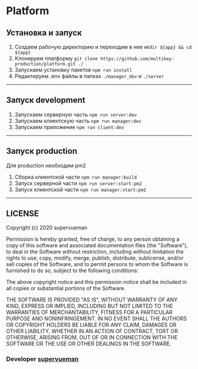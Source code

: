 # Platform

## Установка и запуск

1. Создаем рабочую директорию и переходим в нее `mkdir ${app} && cd ${app}`
2. Клонируем платформу `git clone https://github.com/multikey-production/platform.git ./`
3. Запускаем установку пакетов `npm run install`
4. Редактируем .env файлы в папках `./manager_dev` и `./server`

---

## Запуск development

1. Запускаем серверную часть `npm run server:dev`
2. Запускаем клиентскую часть `npm run manager:dev`
3. Запускаем приложение `npm run client:dev`

---

## Запуcк production

Для production необходим pm2

1. Сборка клиентской части `npm run manager:build`
2. Запуск серверной части `npm run server:start:pm2`
3. Запуск клиентской части `npm run manager:start:pm2`

---

## LICENSE

Copyright (c) 2020 supervueman

Permission is hereby granted, free of charge, to any person obtaining
a copy of this software and associated documentation files (the
"Software"), to deal in the Software without restriction, including
without limitation the rights to use, copy, modify, merge, publish,
distribute, sublicense, and/or sell copies of the Software, and to
permit persons to whom the Software is furnished to do so, subject to
the following conditions:

The above copyright notice and this permission notice shall be
included in all copies or substantial portions of the Software.

THE SOFTWARE IS PROVIDED "AS IS", WITHOUT WARRANTY OF ANY KIND,
EXPRESS OR IMPLIED, INCLUDING BUT NOT LIMITED TO THE WARRANTIES OF
MERCHANTABILITY, FITNESS FOR A PARTICULAR PURPOSE AND
NONINFRINGEMENT. IN NO EVENT SHALL THE AUTHORS OR COPYRIGHT HOLDERS BE
LIABLE FOR ANY CLAIM, DAMAGES OR OTHER LIABILITY, WHETHER IN AN ACTION
OF CONTRACT, TORT OR OTHERWISE, ARISING FROM, OUT OF OR IN CONNECTION
WITH THE SOFTWARE OR THE USE OR OTHER DEALINGS IN THE SOFTWARE.

### Developer [supervueman](https://github.com/supervueman)
